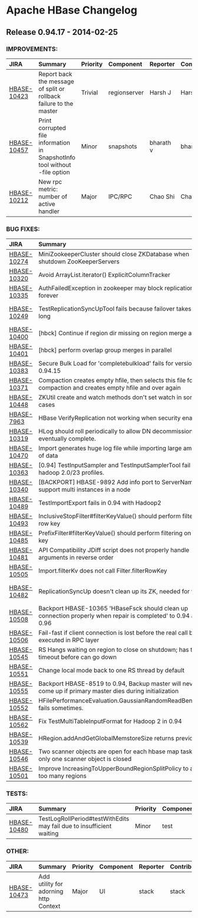 
<!---
# Licensed to the Apache Software Foundation (ASF) under one
# or more contributor license agreements.  See the NOTICE file
# distributed with this work for additional information
# regarding copyright ownership.  The ASF licenses this file
# to you under the Apache License, Version 2.0 (the
# "License"); you may not use this file except in compliance
# with the License.  You may obtain a copy of the License at
#
#     http://www.apache.org/licenses/LICENSE-2.0
#
# Unless required by applicable law or agreed to in writing, software
# distributed under the License is distributed on an "AS IS" BASIS,
# WITHOUT WARRANTIES OR CONDITIONS OF ANY KIND, either express or implied.
# See the License for the specific language governing permissions and
# limitations under the License.
-->
# Apache HBase Changelog

## Release 0.94.17 - 2014-02-25



### IMPROVEMENTS:

| JIRA | Summary | Priority | Component | Reporter | Contributor |
|:---- |:---- | :--- |:---- |:---- |:---- |
| [HBASE-10423](https://issues.apache.org/jira/browse/HBASE-10423) | Report back the message of split or rollback failure to the master |  Trivial | regionserver | Harsh J | Harsh J |
| [HBASE-10457](https://issues.apache.org/jira/browse/HBASE-10457) | Print corrupted file information in SnapshotInfo tool without -file option |  Minor | snapshots | bharath v | bharath v |
| [HBASE-10212](https://issues.apache.org/jira/browse/HBASE-10212) | New rpc metric: number of active handler |  Major | IPC/RPC | Chao Shi | Chao Shi |


### BUG FIXES:

| JIRA | Summary | Priority | Component | Reporter | Contributor |
|:---- |:---- | :--- |:---- |:---- |:---- |
| [HBASE-10274](https://issues.apache.org/jira/browse/HBASE-10274) | MiniZookeeperCluster should close ZKDatabase when shutdown ZooKeeperServers |  Minor | . | chendihao | chendihao |
| [HBASE-10320](https://issues.apache.org/jira/browse/HBASE-10320) | Avoid ArrayList.iterator() ExplicitColumnTracker |  Major | Performance | Lars Hofhansl | Lars Hofhansl |
| [HBASE-10335](https://issues.apache.org/jira/browse/HBASE-10335) | AuthFailedException in zookeeper may block replication forever |  Blocker | Replication, security | Liu Shaohui | Liu Shaohui |
| [HBASE-10249](https://issues.apache.org/jira/browse/HBASE-10249) | TestReplicationSyncUpTool fails because failover takes too long |  Major | . | Lars Hofhansl | Jean-Daniel Cryans |
| [HBASE-10400](https://issues.apache.org/jira/browse/HBASE-10400) | [hbck] Continue if region dir missing on region merge attempt |  Major | hbck | Jonathan Hsieh | Jonathan Hsieh |
| [HBASE-10401](https://issues.apache.org/jira/browse/HBASE-10401) | [hbck] perform overlap group merges in parallel |  Major | hbck | Jonathan Hsieh | Jonathan Hsieh |
| [HBASE-10383](https://issues.apache.org/jira/browse/HBASE-10383) | Secure Bulk Load for 'completebulkload' fails for version 0.94.15 |  Critical | Coprocessors | Kashif | Jesse Yates |
| [HBASE-10371](https://issues.apache.org/jira/browse/HBASE-10371) | Compaction creates empty hfile, then selects this file for compaction and creates empty hfile and over again |  Major | . | binlijin | binlijin |
| [HBASE-10448](https://issues.apache.org/jira/browse/HBASE-10448) | ZKUtil create and watch methods don't set watch in some cases |  Major | Zookeeper | Jerry He | Jerry He |
| [HBASE-7963](https://issues.apache.org/jira/browse/HBASE-7963) | HBase VerifyReplication not working when security enabled |  Major | Replication, security | Water Chow | Matteo Bertozzi |
| [HBASE-10319](https://issues.apache.org/jira/browse/HBASE-10319) | HLog should roll periodically to allow DN decommission to eventually complete. |  Major | . | Jonathan Hsieh | Matteo Bertozzi |
| [HBASE-10470](https://issues.apache.org/jira/browse/HBASE-10470) | Import generates huge log file while importing large amounts of data |  Critical | . | Vasu Mariyala | Vasu Mariyala |
| [HBASE-10363](https://issues.apache.org/jira/browse/HBASE-10363) | [0.94] TestInputSampler and TestInputSamplerTool fail under hadoop 2.0/23 profiles. |  Critical | . | Jonathan Hsieh | Lars Hofhansl |
| [HBASE-10340](https://issues.apache.org/jira/browse/HBASE-10340) | [BACKPORT] HBASE-9892 Add info port to ServerName to support multi instances in a node |  Major | . | stack | stack |
| [HBASE-10489](https://issues.apache.org/jira/browse/HBASE-10489) | TestImportExport fails in 0.94 with Hadoop2 |  Major | test | Lars Hofhansl | Lars Hofhansl |
| [HBASE-10493](https://issues.apache.org/jira/browse/HBASE-10493) | InclusiveStopFilter#filterKeyValue() should perform filtering on row key |  Major | . | Ted Yu | Ted Yu |
| [HBASE-10485](https://issues.apache.org/jira/browse/HBASE-10485) | PrefixFilter#filterKeyValue() should perform filtering on row key |  Major | . | Ted Yu | Ted Yu |
| [HBASE-10481](https://issues.apache.org/jira/browse/HBASE-10481) | API Compatibility JDiff script does not properly handle arguments in reverse order |  Minor | test | Aleksandr Shulman | Aleksandr Shulman |
| [HBASE-10505](https://issues.apache.org/jira/browse/HBASE-10505) | Import.filterKv does not call Filter.filterRowKey |  Critical | . | Lars Hofhansl | Lars Hofhansl |
| [HBASE-10482](https://issues.apache.org/jira/browse/HBASE-10482) | ReplicationSyncUp doesn't clean up its ZK, needed for tests |  Major | Replication | Jean-Daniel Cryans | Jean-Daniel Cryans |
| [HBASE-10508](https://issues.apache.org/jira/browse/HBASE-10508) | Backport HBASE-10365 'HBaseFsck should clean up connection properly when repair is completed' to 0.94 and 0.96 |  Major | . | Ted Yu | Ted Yu |
| [HBASE-10506](https://issues.apache.org/jira/browse/HBASE-10506) | Fail-fast if client connection is lost before the real call be executed in RPC layer |  Major | IPC/RPC | Liang Xie | Liang Xie |
| [HBASE-10545](https://issues.apache.org/jira/browse/HBASE-10545) | RS Hangs waiting on region to close on shutdown; has to timeout before can go down |  Major | . | stack | stack |
| [HBASE-10551](https://issues.apache.org/jira/browse/HBASE-10551) | Change local mode back to one RS thread by default |  Blocker | . | Lars Hofhansl | Lars Hofhansl |
| [HBASE-10555](https://issues.apache.org/jira/browse/HBASE-10555) | Backport HBASE-8519 to 0.94, Backup master will never come up if primary master dies during initialization |  Minor | . | Jingcheng Du | Jerry He |
| [HBASE-10552](https://issues.apache.org/jira/browse/HBASE-10552) | HFilePerformanceEvaluation.GaussianRandomReadBenchmark fails sometimes. |  Minor | . | Lars Hofhansl |  |
| [HBASE-10562](https://issues.apache.org/jira/browse/HBASE-10562) | Fix TestMultiTableInputFormat for Hadoop 2 in 0.94 |  Major | . | Lars Hofhansl | Lars Hofhansl |
| [HBASE-10539](https://issues.apache.org/jira/browse/HBASE-10539) | HRegion.addAndGetGlobalMemstoreSize returns previous size |  Major | regionserver | Honghua Feng | Honghua Feng |
| [HBASE-10546](https://issues.apache.org/jira/browse/HBASE-10546) | Two scanner objects are open for each hbase map task but only one scanner object is closed |  Major | . | Vasu Mariyala | Vasu Mariyala |
| [HBASE-10501](https://issues.apache.org/jira/browse/HBASE-10501) | Improve IncreasingToUpperBoundRegionSplitPolicy to avoid too many regions |  Critical | . | Lars Hofhansl | Lars Hofhansl |


### TESTS:

| JIRA | Summary | Priority | Component | Reporter | Contributor |
|:---- |:---- | :--- |:---- |:---- |:---- |
| [HBASE-10480](https://issues.apache.org/jira/browse/HBASE-10480) | TestLogRollPeriod#testWithEdits may fail due to insufficient waiting |  Minor | test | Ted Yu | Matteo Bertozzi |


### OTHER:

| JIRA | Summary | Priority | Component | Reporter | Contributor |
|:---- |:---- | :--- |:---- |:---- |:---- |
| [HBASE-10473](https://issues.apache.org/jira/browse/HBASE-10473) | Add utility for adorning http Context |  Major | UI | stack | stack |


